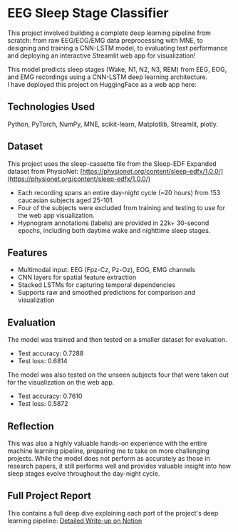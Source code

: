 # EEG Sleep Stage Classifier 

This project involved building a complete deep learning pipeline from scratch: from raw EEG/EOG/EMG data preprocessing with MNE, to designing and training a CNN-LSTM model, to evaluating test performance and deploying an interactive Streamlit web app for visualization!

This model predicts sleep stages (Wake, N1, N2, N3, REM) from EEG, EOG, and EMG recordings using a CNN-LSTM deep learning architecture.  
I have deployed this project on HuggingFace as a web app here: 

## Technologies Used
Python, PyTorch, NumPy, MNE, scikit-learn, Matplotlib, Streamlit, plotly.

## Dataset 

This project uses the sleep-cassette file from the Sleep-EDF Expanded dataset from PhysioNet: [https://physionet.org/content/sleep-edfx/1.0.0/](https://physionet.org/content/sleep-edfx/1.0.0/)

- Each recording spans an entire day-night cycle (~20 hours) from 153 caucasian subjects aged 25-101.
- Four of the subjects were excluded from training and testing to use for the web app visualization.
- Hypnogram annotations (labels) are provided in 22k+ 30-second epochs, including both daytime wake and nighttime sleep stages.

## Features
- Multimodal input: EEG (Fpz-Cz, Pz-Oz), EOG, EMG channels
- CNN layers for spatial feature extraction  
- Stacked LSTMs for capturing temporal dependencies
- Supports raw and smoothed predictions for comparison and visualization  

## Evaluation
The model was trained and then tested on a smaller dataset for evaluation. 
- Test accuracy: 0.7288
- Test loss: 0.6814 

The model was also tested on the unseen subjects four that were taken out for the visualization on the web app.
- Test accuracy: 0.7610
- Test loss: 0.5872

## Reflection 
This was also a highly valuable hands-on experience with the entire machine learning pipeline, preparing me to take on more challenging projects. While the model does not perform as accurately as those in research papers, it still performs well and provides valuable insight into how sleep stages evolve throughout the day-night cycle.

## Full Project Report
This contains a full deep dive explaining each part of the project's deep learning pipeline: [Detailed Write-up on Notion](https://tropical-address-50b.notion.site/Sleep-Stage-Classification-from-Full-Night-EEG-EOG-EMG-Recording-Using-CNN-LSTM-213209af64a9803a8ca0ccb6b78e73c1)  


